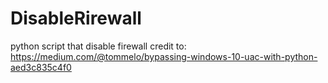 # DisableRirewall
python script that disable firewall
credit to: https://medium.com/@tommelo/bypassing-windows-10-uac-with-python-aed3c835c4f0
